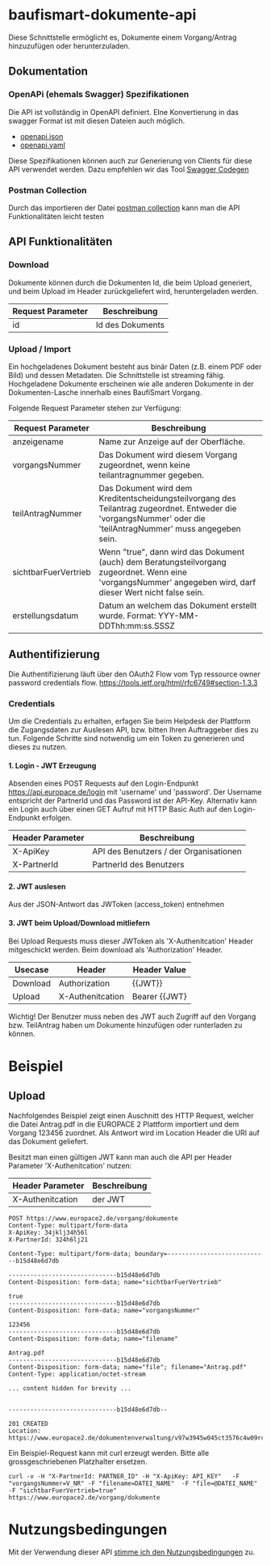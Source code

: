 # baufismart-dokumente-api

Diese Schnittstelle ermöglicht es, Dokumente einem Vorgang/Antrag hinzuzufügen oder herunterzuladen.

## Dokumentation

### OpenAPi (ehemals Swagger)  Spezifikationen
Die API ist vollständig in OpenAPI definiert. EIne Konvertierung in das swagger Format ist mit diesen Dateien auch möglich.

* [openapi.json](https://github.com/europace/baufismart-dokumente-api/blob/master/openapi/openapi.json)
* [openapi.yaml](https://github.com/europace/baufismart-dokumente-api/blob/master/openapi/openapi.yaml)

Diese Spezifikationen können auch zur Generierung von Clients für diese API verwendet
werden. Dazu empfehlen wir das Tool [Swagger Codegen](https://swagger.io/tools/swagger-codegen/)

### Postman Collection

Durch das importieren der Datei  [postman collection](/postman/baufismart-dokumente-api.postman_collection.json) kann man die API Funktionalitäten leicht testen

## API Funktionalitäten

### Download

Dokumente können durch die Dokumenten Id, die beim Upload generiert, und beim Upload im Header zurückgeliefert wird, heruntergeladen werden.

Request Parameter | Beschreibung
-----|-------------
id | Id des Dokuments

### Upload / Import

Ein hochgeladenes Dokument besteht aus binär Daten (z.B. einem PDF oder Bild) und dessen Metadaten. Die Schnittstelle ist streaming fähig. Hochgeladene Dokumente erscheinen wie alle anderen Dokumente in der Dokumenten-Lasche innerhalb eines BaufiSmart Vorgang.

Folgende Request Parameter stehen zur Verfügung:

Request Parameter | Beschreibung
-----|-------------
anzeigename | Name zur Anzeige auf der Oberfläche.
vorgangsNummer | Das Dokument wird diesem Vorgang zugeordnet, wenn keine teilantragnummer gegeben.
teilAntragNummer | Das Dokument wird dem Kreditentscheidungsteilvorgang des Teilantrag zugeordnet. Entweder die 'vorgangsNummer' oder die 'teilAntragNummer' muss angegeben sein.
sichtbarFuerVertrieb | Wenn "true", dann wird das Dokument (auch) dem Beratungsteilvorgang zugeordnet. Wenn eine 'vorgangsNummer' angegeben wird, darf dieser Wert nicht false sein.
erstellungsdatum | Datum an welchem das Dokument erstellt wurde. Format: YYY-MM-DDThh:mm:ss.SSSZ

## Authentifizierung
Die Authentifizierung läuft über den OAuth2 Flow vom Typ ressource owner password credentials flow. https://tools.ietf.org/html/rfc6749#section-1.3.3

### Credentials
Um die Credentials zu erhalten, erfagen Sie beim Helpdesk der Plattform die Zugangsdaten zur Auslesen API, bzw. bitten Ihren Auftraggeber dies zu tun.
Folgende Schritte sind notwendig um ein Token zu generieren und dieses zu nutzen.

#### 1. Login - JWT Erzeugung
Absenden eines POST Requests auf den Login-Endpunkt https://api.europace.de/login mit 'username' und 'password'.
Der Username entspricht der PartnerId und das Password ist der API-Key. Alternativ kann ein Login auch über einen GET Aufruf mit HTTP Basic Auth auf den Login-Endpunkt erfolgen.

Header Parameter | Beschreibung
-----------------|-------------
X-ApiKey         | API des Benutzers / der Organisationen
X-PartnerId      | PartnerId des Benutzers

#### 2. JWT auslesen

Aus der JSON-Antwort das JWToken (access_token) entnehmen

#### 3. JWT beim Upload/Download mitliefern

Bei Upload Requests muss dieser JWToken als 'X-Authenitcation' Header mitgeschickt werden. Beim download als 'Authorization' Header.

Usecase | Header  | Header Value
-----------------|-------------|-------------
Download   |  Authorization     | {{JWT}}
Upload | X-Authenitcation     | Bearer {{JWT}

Wichtig!
Der Benutzer muss neben des JWT auch Zugriff auf den Vorgang bzw. TeilAntrag haben um Dokumente hinzufügen oder runterladen zu können.

# Beispiel

## Upload

Nachfolgendes Beispiel zeigt einen Auschnitt des HTTP Request, welcher die Datei Antrag.pdf in die EUROPACE 2 Plattform importiert und dem Vorgang 123456 zuordnet. Als Antwort wird im Location Header die URI auf das Dokument geliefert.

Besitzt man einen gültigen JWT kann man auch die API per Header Parameter 'X-Authenitcation' nutzen:

Header Parameter | Beschreibung
-----------------|-------------
X-Authenitcation | der JWT 


```
POST https://www.europace2.de/vorgang/dokumente
Content-Type: multipart/form-data
X-ApiKey: 34jklj34h56l
X-PartnerId: 324h6lj21

Content-Type: multipart/form-data; boundary=----------------------------b15d48e6d7db

------------------------------b15d48e6d7db
Content-Disposition: form-data; name="sichtbarFuerVertrieb"

true
------------------------------b15d48e6d7db
Content-Disposition: form-data; name="vorgangsNummer"

123456
------------------------------b15d48e6d7db
Content-Disposition: form-data; name="filename"

Antrag.pdf
------------------------------b15d48e6d7db
Content-Disposition: form-data; name="file"; filename="Antrag.pdf"
Content-Type: application/octet-stream

... content hidden for brevity ...


------------------------------b15d48e6d7db--

```


```
201 CREATED
Location: https://www.europace2.de/dokumentenverwaltung/v97w3945w045ct3576c4w09rczg4twc0r8563458utmwv49vw8e4p57bz45wiovu6e98457c
```


Ein Beispiel-Request kann mit curl erzeugt werden. Bitte alle grossgeschriebenen Platzhalter ersetzen.

```
curl -v -H "X-PartnerId: PARTNER_ID" -H "X-ApiKey: API_KEY"   -F "vorgangsNummer=V_NR" -F "filename=DATEI_NAME"  -F "file=@DATEI_NAME" -F "sichtbarFuerVertrieb=true" https://www.europace2.de/vorgang/dokumente
```
# Nutzungsbedingungen
Mit der Verwendung dieser API [stimme ich den Nutzungsbedingungen](https://developer.europace.de/terms/) zu.
